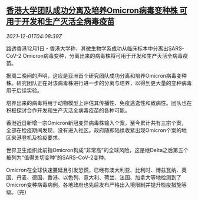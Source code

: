 <!--1638333062000-->
[香港大学团队成功分离及培养Omicron病毒变种株 可用于开发和生产灭活全病毒疫苗](https://cn.reuters.com/article/hkuniversity-omicron-research-1201-wedn-idCNKBS2IG2XH)
------

<div><i>2021-12-01T04:08:39Z</i></div><p>路透香港12月1日 - 香港大学称，其微生物学系成功从临床标本中分离出SARS-CoV-2 Omicron病毒变种，分离出来的病毒株将可用于开发和生产灭活全病毒疫苗。</p><p>据周二晚间的声明，这应是亚洲首个研究团队成功分离和培养Omicron病毒变种株。研究团队正在对该病毒株进行进一步的分离与培养，以得到更大量的变种病毒用于后续实验。</p><p>培养出来的病毒将用于动物模型上评估其传播性、免疫逃逸性和致病性。团队也在积极探讨合作开发和生产灭活全病毒疫苗的各种可能。</p><p>香港近日新增一宗Omicron新冠变异病毒株输入个案，至今累计共有三宗个案，全部在检疫期间发现，没有进入社区。政府随即陆续收紧出现Omicron个案的地区来港登机及检疫要求。</p><p>世界卫生组织此前指Omicron构成“非常高”的全球风险，这是继Delta之后第五个被列为“值得关切变种”的SARS-CoV-2变种。</p><p>Omicron在全球快速蔓延且引发恐慌，已经有澳大利亚、比利时、博兹瓦纳、英国、丹麦、德国、香港、以色列、意大利、荷兰、法国、加拿大等地检测到了Omicron变种病毒病例。各地政府也先后发布严格出入境限制并提升检疫措施等级。（完）</p>
